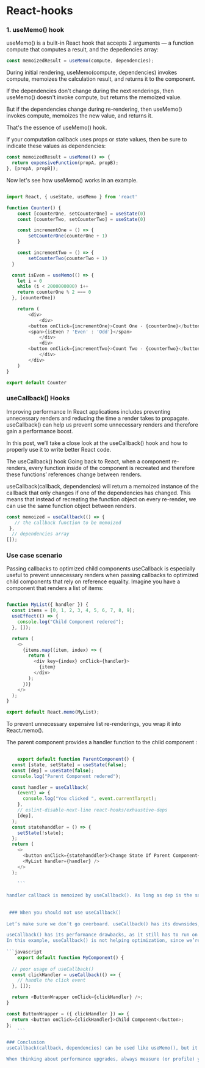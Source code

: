 # React-hooks


### 1. useMemo() hook
useMemo() is a built-in React hook that accepts 2 arguments — a function compute that computes a result, and the depedencies array:
```javascript
const memoizedResult = useMemo(compute, dependencies);
```
During initial rendering, useMemo(compute, dependencies) invokes compute, memoizes the calculation result, and returns it to the component.

If the dependencies don't change during the next renderings, then useMemo() doesn't invoke compute, but returns the memoized value.

But if the dependencies change during re-rendering, then useMemo() invokes compute, memoizes the new value, and returns it.

That's the essence of useMemo() hook.

If your computation callback uses props or state values, then be sure to indicate these values as dependencies:

```javascript
const memoizedResult = useMemo(() => {
  return expensiveFunction(propA, propB);
}, [propA, propB]);
```
Now let's see how useMemo() works in an example.


```javascript

import React, { useState, useMemo } from 'react'

function Counter() {
	const [counterOne, setCounterOne] = useState(0)
	const [counterTwo, setCounterTwo] = useState(0)

	const incrementOne = () => {
		setCounterOne(counterOne + 1)
	}

	const incrementTwo = () => {
		setCounterTwo(counterTwo + 1)
  }

  const isEven = useMemo(() => {
    let i = 0
    while (i < 2000000000) i++
    return counterOne % 2 === 0
  }, [counterOne])

	return (
		<div>
			<div>
        <button onClick={incrementOne}>Count One - {counterOne}</button>
        <span>{isEven ? 'Even' : 'Odd'}</span>
			</div>
			<div>
        <button onClick={incrementTwo}>Count Two - {counterTwo}</button>
			</div>
		</div>
	)
}

export default Counter
```

### useCallback() Hooks
Improving performance In React applications includes preventing unnecessary renders and reducing the time a render takes to propagate. useCallback() can help us prevent some unnecessary renders and therefore gain a performance boost.

In this post, we’ll take a close look at the useCallback() hook and how to properly use it to write better React code.

The useCallback() hook
Going back to React, when a component re-renders, every function inside of the component is recreated and therefore these functions’ references change between renders.

useCallback(callback, dependencies) will return a memoized instance of the callback that only changes if one of the dependencies has changed. This means that instead of recreating the function object on every re-render, we can use the same function object between renders.

```javascript
const memoized = useCallback(() => {
   // the callback function to be memoized
 },
  // dependencies array
[]);
```

### Use case scenario
Passing callbacks to optimized child components
useCallback is especially useful to prevent unnecessary renders when passing callbacks to optimized child components that rely on reference equality. Imagine you have a component that renders a list of items:

```javascript

function MyList({ handler }) {
  const items = [0, 1, 2, 3, 4, 5, 6, 7, 8, 9];
  useEffect(() => {
    console.log("Child Component redered");
  }, []);

  return (
    <>
      {items.map((item, index) => {
        return (
          <div key={index} onClick={handler}>
            {item}
          </div>
        );
      })}
    </>
  );
}

export default React.memo(MyList);

```
To prevent unnecessary expensive list re-renderings, you wrap it into React.memo().

The parent component<ParentComponent> provides a handler function to the child component <MyList>:

```javascript
	
	export default function ParentComponent() {
  const [state, setState] = useState(false);
  const [dep] = useState(false);
  console.log("Parent Component redered");

  const handler = useCallback(
    (event) => {
      console.log("You clicked ", event.currentTarget);
    },
    // eslint-disable-next-line react-hooks/exhaustive-deps
    [dep],
  );
  const statehanddler = () => {
    setState(!state);
  };
  return (
    <>
      <button onClick={statehanddler}>Change State Of Parent Component</button>
      <MyList handler={handler} />
    </>
  );
	
	```
	
handler callback is memoized by useCallback(). As long as dep is the same, useCallback() returns the same function object. When <ParentComponent> re-renders, the handler function object remains the same and doesn’t break the memorization of <MyList>.
	
	
 ### When you should not use useCallback()
	
Let’s make sure we don’t go overboard. useCallback() has its downsides, primarily code complexity. There are a lot of situations where adding useCallback() doesn’t make sense and you just have to accept function recreation.

useCallback() has its performance drawbacks, as it still has to run on every component re-render.
In this example, useCallback() is not helping optimization, since we’re creating the clickHandler function on every render anyways; actually, the optimization costs more than not having the optimization.
	
```javascript
	export default function MyComponent() {
    
  // poor usage of useCallback()
  const clickHandler = useCallback(() => {
    // handle the click event
  }, []);

  return <ButtonWrapper onClick={clickHandler} />;
}

const ButtonWrapper = ({ clickHandler }) => {
  return <button onClick={clickHandler}>Child Component</button>;
};
	```
	
### Conclusion
useCallback(callback, dependencies) can be used like useMemo(), but it memoizes functions instead of values, to prevent recreation upon every render. allowing you to avoid unnecessary re-rendering which makes your application more efficient.

When thinking about performance upgrades, always measure (or profile) your component speed before the optimization process. Optimization increases complexity, and as a developer, you should always make sure that the tradeoff is worthwhile.

